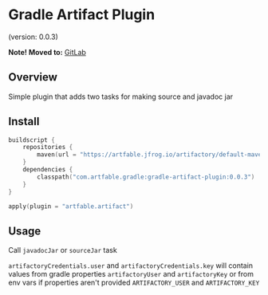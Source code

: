 # Gradle Artifact Plugin
(version: 0.0.3)

**Note! Moved to:** [GitLab](https://gitlab.com/artfable-public/gradle-plugins/gradle-artifact-plugin)

## Overview
Simple plugin that adds two tasks for making source and javadoc jar

## Install
```kotlin
buildscript {
    repositories {
        maven(url = "https://artfable.jfrog.io/artifactory/default-maven-local")
    }
    dependencies {
        classpath("com.artfable.gradle:gradle-artifact-plugin:0.0.3")
    }
}

apply(plugin = "artfable.artifact")
```

## Usage
Call `javadocJar` or `sourceJar` task

`artifactoryCredentials.user` and `artifactoryCredentials.key` will contain values from gradle properties 
`artifactoryUser` and `artifactoryKey` or from env vars if properties aren't provided `ARTIFACTORY_USER` and `ARTIFACTORY_KEY`
